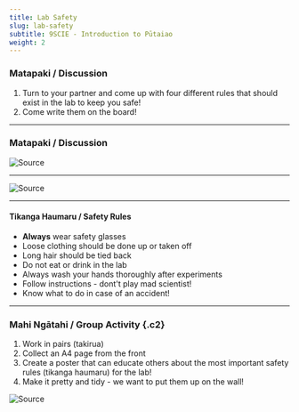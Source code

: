 ```yaml
---
title: Lab Safety
slug: lab-safety
subtitle: 9SCIE - Introduction to Pūtaiao
weight: 2
---
```


### Matapaki / Discussion

1. Turn to your partner and come up with four different rules that should exist in the lab to keep you safe!
2. Come write them on the board!

---

### Matapaki / Discussion

![[Source](http://geomodderfied.weebly.com/lab-safety.html)](http://geomodderfied.weebly.com/uploads/5/4/3/7/54376571/safety-cartoon_orig.jpeg)

---

![[Source](https://www.thoughtco.com/important-lab-safety-rules-608156)](https://www.thoughtco.com/thmb/TKrolJvRGf-GTxwMLEp7YAL5DpE=/768x0/filters:no_upscale():max_bytes(150000):strip_icc():format(webp)/important-lab-safety-rules-608156_final_CORRECTED-11865d88ddfc4b048118c918acec72a7.png)

---

#### Tikanga Haumaru / Safety Rules

- __Always__ wear safety glasses
- Loose clothing should be done up or taken off
- Long hair should be tied back
- Do not eat or drink in the lab
- Always wash your hands thoroughly after experiments
- Follow instructions - dont't play mad scientist!
- Know what to do in case of an accident!

---

### Mahi Ngātahi / Group Activity {.c2}

1. Work in pairs (takirua)
2. Collect an A4 page from the front
3. Create a poster that can educate others about the most important safety rules (tikanga haumaru) for the lab!
4. Make it pretty and tidy - we want to put them up on the wall!

![[Source](https://www.creativesafetysupply.com/lab-safety-poster/)](https://cdn11.bigcommerce.com/s-10c6f/images/stencil/1280x1280/products/60549/88175/PSTR-2415__60608.1608679710.jpg?c=2)
